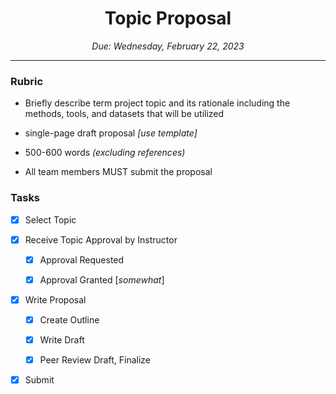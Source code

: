
<h1 align="center">Topic Proposal</h1>
<p align="center"><i>Due: Wednesday, February 22, 2023</i></p>

----

### Rubric

- Briefly describe term project topic and its rationale including the methods, tools, and datasets that will be utilized

- single-page draft proposal *[use template]*
- 500-600 words *(excluding references)* 

- All team members MUST submit the proposal

### Tasks

- [X]  Select Topic

- [X]  Receive Topic Approval by Instructor

	- [X]	Approval Requested

	- [X]	Approval Granted [*somewhat*]
	
- [X]  Write Proposal

	- [X]	Create Outline

	- [X]	Write Draft

	- [X]	Peer Review Draft, Finalize
	
- [X]  Submit 

